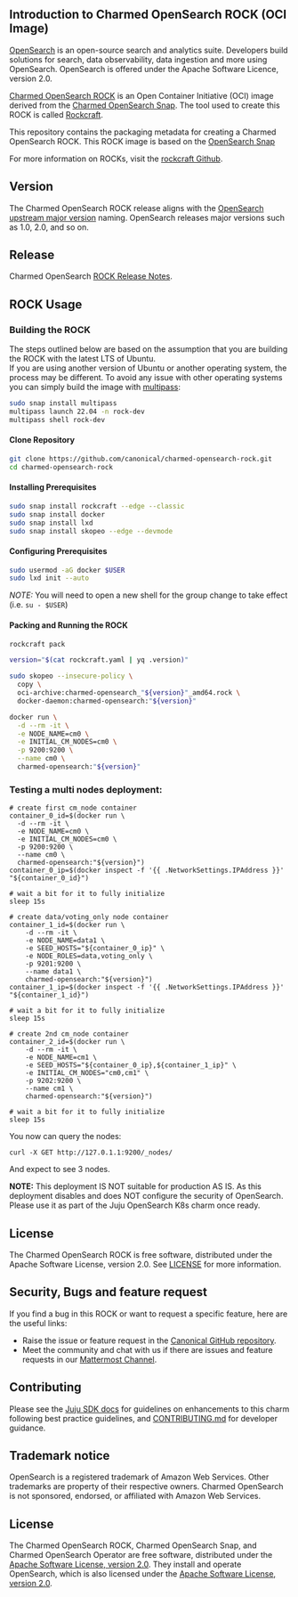 ## Introduction to Charmed OpenSearch ROCK (OCI Image)

[OpenSearch](https://opensearch.org/) is an open-source search and analytics suite. 
Developers build solutions for search, data observability, data ingestion and more using OpenSearch. 
OpenSearch is offered under the Apache Software Licence, version 2.0.

[Charmed OpenSearch ROCK](https://github.com/canonical/charmed-opensearch-rock/pkgs/container/charmed-opensearch) 
is an Open Container Initiative (OCI) image derived from the [Charmed OpenSearch Snap](https://snapcraft.io/opensearch). 
The tool used to create this ROCK is called [Rockcraft](https://canonical-rockcraft.readthedocs-hosted.com/en/latest/index.html).

This repository contains the packaging metadata for creating a Charmed OpenSearch ROCK. This ROCK image is based on the [OpenSearch Snap](https://github.com/canonical/opensearch-snap)

For more information on ROCKs, visit the [rockcraft Github](https://github.com/canonical/rockcraft).

## Version
The Charmed OpenSearch ROCK release aligns with the [OpenSearch upstream major version](https://opensearch.org/docs/latest/version-history/) naming. OpenSearch releases major versions such as 1.0, 2.0, and so on.

## Release
Charmed OpenSearch [ROCK Release Notes](https://discourse.charmhub.io/t/release-notes-charmed-opensearch-2-rock/10278).


## ROCK Usage
### Building the ROCK
The steps outlined below are based on the assumption that you are building the ROCK with the latest LTS of Ubuntu.  
If you are using another version of Ubuntu or another operating system, the process may be different.
To avoid any issue with other operating systems you can simply build the image with [multipass](https://multipass.run/):
```bash
sudo snap install multipass
multipass launch 22.04 -n rock-dev
multipass shell rock-dev
``` 

#### Clone Repository
```bash
git clone https://github.com/canonical/charmed-opensearch-rock.git
cd charmed-opensearch-rock
```
#### Installing Prerequisites
```bash
sudo snap install rockcraft --edge --classic
sudo snap install docker
sudo snap install lxd
sudo snap install skopeo --edge --devmode
```
#### Configuring Prerequisites
```bash
sudo usermod -aG docker $USER 
sudo lxd init --auto
```
*_NOTE:_* You will need to open a new shell for the group change to take effect (i.e. `su - $USER`)
#### Packing and Running the ROCK
```bash
rockcraft pack

version="$(cat rockcraft.yaml | yq .version)"

sudo skopeo --insecure-policy \
  copy \
  oci-archive:charmed-opensearch_"${version}"_amd64.rock \
  docker-daemon:charmed-opensearch:"${version}"

docker run \
  -d --rm -it \
  -e NODE_NAME=cm0 \
  -e INITIAL_CM_NODES=cm0 \
  -p 9200:9200 \
  --name cm0 \
  charmed-opensearch:"${version}"
```

### Testing a multi nodes deployment:
```
# create first cm_node container
container_0_id=$(docker run \
  -d --rm -it \
  -e NODE_NAME=cm0 \
  -e INITIAL_CM_NODES=cm0 \
  -p 9200:9200 \
  --name cm0 \
  charmed-opensearch:"${version}")
container_0_ip=$(docker inspect -f '{{ .NetworkSettings.IPAddress }}' "${container_0_id}")

# wait a bit for it to fully initialize
sleep 15s

# create data/voting_only node container
container_1_id=$(docker run \
    -d --rm -it \
    -e NODE_NAME=data1 \
    -e SEED_HOSTS="${container_0_ip}" \
    -e NODE_ROLES=data,voting_only \
    -p 9201:9200 \
    --name data1 \
    charmed-opensearch:"${version}")
container_1_ip=$(docker inspect -f '{{ .NetworkSettings.IPAddress }}' "${container_1_id}")

# wait a bit for it to fully initialize
sleep 15s

# create 2nd cm_node container
container_2_id=$(docker run \
    -d --rm -it \
    -e NODE_NAME=cm1 \
    -e SEED_HOSTS="${container_0_ip},${container_1_ip}" \
    -e INITIAL_CM_NODES="cm0,cm1" \
    -p 9202:9200 \
    --name cm1 \
    charmed-opensearch:"${version}")

# wait a bit for it to fully initialize
sleep 15s
```

You now can query the nodes:
```
curl -X GET http://127.0.1.1:9200/_nodes/
```
And expect to see 3 nodes.

**NOTE:** This deployment IS NOT suitable for production AS IS. As this deployment disables and does NOT configure the security of OpenSearch. Please use it as part of the Juju OpenSearch K8s charm once ready.

## License
The Charmed OpenSearch ROCK is free software, distributed under the Apache
Software License, version 2.0. See
[LICENSE](https://github.com/canonical/opensearch-rock/blob/main/licenses)
for more information.


## Security, Bugs and feature request
If you find a bug in this ROCK or want to request a specific feature, here are the useful links:
- Raise the issue or feature request in the [Canonical GitHub repository](https://github.com/canonical/charmed-opensearch-rock/issues).
- Meet the community and chat with us if there are issues and feature requests in our [Mattermost Channel](https://chat.charmhub.io/charmhub/channels/data-platform).

## Contributing
Please see the [Juju SDK docs](https://juju.is/docs/sdk) for guidelines on enhancements to this charm following best practice guidelines, and [CONTRIBUTING.md](https://github.com/canonical/mongodb-operator/blob/main/CONTRIBUTING.md) for developer guidance.

## Trademark notice
OpenSearch is a registered trademark of Amazon Web Services. Other trademarks are property of their respective owners. Charmed OpenSearch is not sponsored, endorsed, or affiliated with Amazon Web Services.

## License
The Charmed OpenSearch ROCK, Charmed OpenSearch Snap, and Charmed OpenSearch Operator are free software, distributed under the [Apache Software License, version 2.0](https://github.com/canonical/charmed-opensearch-rock/blob/main/licenses/LICENSE-rock). They install and operate OpenSearch, which is also licensed under the [Apache Software License, version 2.0](https://github.com/canonical/charmed-opensearch-rock/blob/main/licenses/LICENSE-opensearch).
